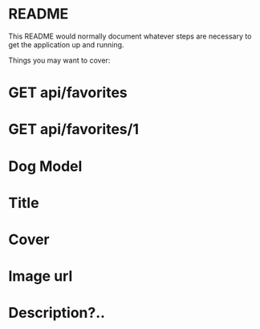 # README

This README would normally document whatever steps are necessary to get the
application up and running.

Things you may want to cover:

# GET api/favorites

# GET api/favorites/1

# Dog Model

# Title

# Cover

# Image url

# Description?..
